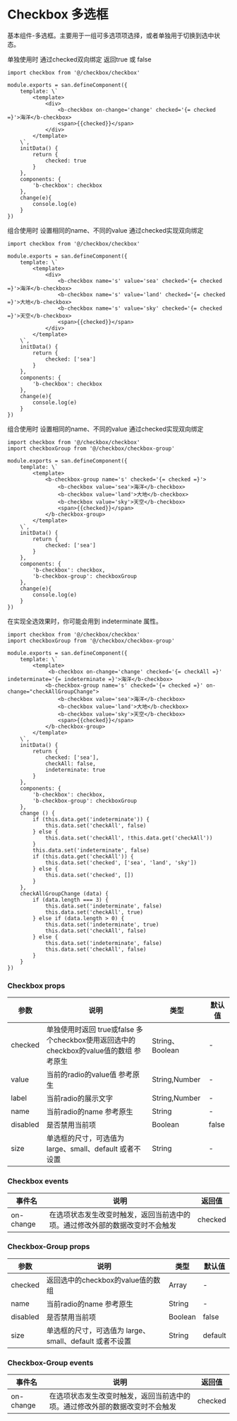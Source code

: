 # Checkbox 多选框

基本组件-多选框。主要用于一组可多选项项选择，或者单独用于切换到选中状态。


单独使用时 通过checked双向绑定 返回true 或 false
```san 单独使用示例
import checkbox from '@/checkbox/checkbox'

module.exports = san.defineComponent({
    template: \`
        <template>
            <div>
                <b-checkbox on-change='change' checked='{= checked =}'>海洋</b-checkbox>
                <span>{{checked}}</span>
            </div>
        </template>
    \`,
    initData() {
        return {
            checked: true
        }
    },
    components: {
        'b-checkbox': checkbox
    },
    change(e){
        console.log(e)
    }
})
```

组合使用时 设置相同的name、不同的value 通过checked实现双向绑定
```san 组合使用示例
import checkbox from '@/checkbox/checkbox'

module.exports = san.defineComponent({
    template: \`
        <template>
            <div>
                <b-checkbox name='s' value='sea' checked='{= checked =}'>海洋</b-checkbox>
                <b-checkbox name='s' value='land' checked='{= checked =}'>大地</b-checkbox>
                <b-checkbox name='s' value='sky' checked='{= checked =}'>天空</b-checkbox>
                <span>{{checked}}</span>
            </div>
        </template>
    \`,
    initData() {
        return {
            checked: ['sea']
        }
    },
    components: {
        'b-checkbox': checkbox
    },
    change(e){
        console.log(e)
    }
})
```

组合使用时 设置相同的name、不同的value 通过checked实现双向绑定
```san checkbox-group 组合使用示例
import checkbox from '@/checkbox/checkbox'
import checkboxGroup from '@/checkbox/checkbox-group'

module.exports = san.defineComponent({
    template: \`
        <template>
            <b-checkbox-group name='s' checked='{= checked =}'>
                <b-checkbox value='sea'>海洋</b-checkbox>
                <b-checkbox value='land'>大地</b-checkbox>
                <b-checkbox value='sky'>天空</b-checkbox>
                <span>{{checked}}</span>
            </b-checkbox-group>
        </template>
    \`,
    initData() {
        return {
            checked: ['sea']
        }
    },
    components: {
        'b-checkbox': checkbox,
        'b-checkbox-group': checkboxGroup
    },
    change(e){
        console.log(e)
    }
})
```

在实现全选效果时，你可能会用到 indeterminate 属性。
```san checkbox-group 全选
import checkbox from '@/checkbox/checkbox'
import checkboxGroup from '@/checkbox/checkbox-group'

module.exports = san.defineComponent({
    template: \`
        <template>
             <b-checkbox on-change='change' checked='{= checkAll =}' indeterminate='{= indeterminate =}'>海洋</b-checkbox>
            <b-checkbox-group name='s' checked='{= checked =}' on-change="checkAllGroupChange">
                <b-checkbox value='sea'>海洋</b-checkbox>
                <b-checkbox value='land'>大地</b-checkbox>
                <b-checkbox value='sky'>天空</b-checkbox>
                <span>{{checked}}</span>
            </b-checkbox-group>
        </template>
    \`,
    initData() {
        return {
            checked: ['sea'],
            checkAll: false,
            indeterminate: true
        }
    },
    components: {
        'b-checkbox': checkbox,
        'b-checkbox-group': checkboxGroup
    },
    change () {
        if (this.data.get('indeterminate')) {
            this.data.set('checkAll', false)
        } else {
            this.data.set('checkAll', !this.data.get('checkAll'))
        }
        this.data.set('indeterminate', false)
        if (this.data.get('checkAll')) {
            this.data.set('checked', ['sea', 'land', 'sky'])
        } else {
            this.data.set('checked', [])
        }
    },
    checkAllGroupChange (data) {
        if (data.length === 3) {
            this.data.set('indeterminate', false)
            this.data.set('checkAll', true)
        } else if (data.length > 0) {
            this.data.set('indeterminate', true)
            this.data.set('checkAll', false)
        } else {
            this.data.set('indeterminate', false)
            this.data.set('checkAll', false)
        }
    }
})
```

### Checkbox props
| 参数      | 说明    | 类型      |  默认值   |
|---------- |-------- |---------- |-------- |
|checked	| 单独使用时返回 true或false 多个checkbox使用返回选中的checkbox的value值的数组 参考原生|	String、Boolean | - |
|value	|当前的radio的value值 参考原生|	String,Number|	-|
|label	|当前radio的展示文字|	String,Number|	-|
|name	|当前radio的name 参考原生|	String |	-|
|disabled|	是否禁用当前项	|Boolean|	false|
|size	|单选框的尺寸，可选值为 large、small、default 或者不设置|	String	| - |

### Checkbox events
| 事件名	      | 说明	    | 返回值 |
|---------- |-------- |---------- |
| on-change     |  在选项状态发生改变时触发，返回当前选中的项。通过修改外部的数据改变时不会触发 |  checked |

### Checkbox-Group props
| 参数      | 说明    | 类型      |  默认值   |
|---------- |-------- |---------- |-------- |
|checked	| 返回选中的checkbox的value值的数组| Array | - |
|name	|当前radio的name 参考原生|	String |	-|
|disabled|	是否禁用当前项	|Boolean|	false|
|size	|单选框的尺寸，可选值为 large、small、default 或者不设置|	String	| default |

### Checkbox-Group events
| 事件名	      | 说明	    | 返回值 |
|---------- |-------- |---------- |
| on-change     |  在选项状态发生改变时触发，返回当前选中的项。通过修改外部的数据改变时不会触发  | checked|
